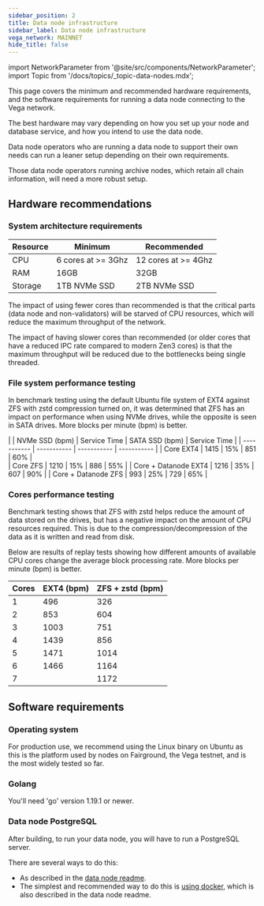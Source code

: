 ```yaml
---
sidebar_position: 2
title: Data node infrastructure
sidebar_label: Data node infrastructure
vega_network: MAINNET
hide_title: false
---
```

import NetworkParameter from '@site/src/components/NetworkParameter';
import Topic from '/docs/topics/_topic-data-nodes.mdx';

<Topic />

This page covers the minimum and recommended hardware requirements, and the software requirements for running a data node connecting to the Vega network.

The best hardware may vary depending on how you set up your node and database service, and how you intend to use the data node.

Data node operators who are running a data node to support their own needs can run a leaner setup depending on their own requirements.

Those data node operators running archive nodes, which retain all chain information, will need a more robust setup.

## Hardware recommendations

### System architecture requirements
| Resource    | Minimum     | Recommended |
| ----------- | ----------- | ----------- |
| CPU | 6 cores at >= 3Ghz | 12 cores at >= 4Ghz|
| RAM   | 16GB            | 32GB        |
| Storage   | 1TB NVMe SSD| 2TB NVMe SSD |

The impact of using fewer cores than recommended is that the critical parts (data node and non-validators) will be starved of CPU resources, which will reduce the maximum throughput of the network.

The impact of having slower cores than recommended (or older cores that have a reduced IPC rate compared to modern Zen3 cores) is that the maximum throughput will be reduced due to the bottlenecks being single threaded.

### File system performance testing
In benchmark testing using the default Ubuntu file system of EXT4 against ZFS with zstd compression turned on, it was determined that ZFS has an impact on performance when using NVMe drives, while the opposite is seen in SATA drives. More blocks per minute (bpm) is better.

|     | NVMe SSD (bpm)  | Service Time | SATA SSD (bpm) | Service Time |
| ----------- | ----------- | ----------- | ----------- |
| Core EXT4 | 1415 | 15% | 851 | 60% |  
| Core ZFS | 1210  | 15% | 886 | 55% |
| Core + Datanode EXT4 | 1216 | 35% | 607 | 90% |
| Core + Datanode ZFS | 993 | 25% | 729 | 65% |


### Cores performance testing 
Benchmark testing shows that ZFS with zstd helps reduce the amount of data stored on the drives, but has a negative impact on the amount of CPU resources required. This is due to the compression/decompression of the data as it is written and read from disk. 

Below are results of replay tests showing how different amounts of available CPU cores change the average block processing rate. More blocks per minute (bpm) is better.

| Cores | EXT4 (bpm) | ZFS + zstd (bpm) |
| ----------- | ----------- | ----------- |
| 1 | 496 | 326 |
| 2   | 853 | 604 |
| 3   | 1003 | 751 |
| 4   | 1439 | 856 |
| 5   | 1471 | 1014 |
| 6   | 1466 | 1164 |
| 7   |  | 1172 |


## Software requirements

### Operating system 
For production use, we recommend using the Linux binary on Ubuntu as this is the platform used by nodes on Fairground, the Vega testnet, and is the most widely tested so far. 

### Golang
You'll need 'go' version 1.19.1 or newer.

### Data node PostgreSQL
After building, to run your data node, you will have to run a PostgreSQL server.

There are several ways to do this:
- As described in the [data node readme](https://github.com/vegaprotocol/vega/blob/develop/datanode/README.md). 
- The simplest and recommended way to do this is [using docker](https://github.com/vegaprotocol/vega/blob/develop/datanode/README.md#using-docker), which is also described in the data node readme.

<!-- ### Block explorer PostgresSQL [WIP] -->

